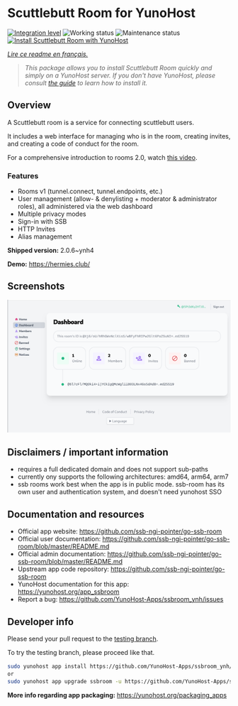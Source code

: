 <!--
N.B.: This README was automatically generated by https://github.com/YunoHost/apps/tree/master/tools/README-generator
It shall NOT be edited by hand.
-->

# Scuttlebutt Room for YunoHost

[![Integration level](https://dash.yunohost.org/integration/ssbroom.svg)](https://dash.yunohost.org/appci/app/ssbroom) ![Working status](https://ci-apps.yunohost.org/ci/badges/ssbroom.status.svg) ![Maintenance status](https://ci-apps.yunohost.org/ci/badges/ssbroom.maintain.svg)  
[![Install Scuttlebutt Room with YunoHost](https://install-app.yunohost.org/install-with-yunohost.svg)](https://install-app.yunohost.org/?app=ssbroom)

*[Lire ce readme en français.](./README_fr.md)*

> *This package allows you to install Scuttlebutt Room quickly and simply on a YunoHost server.
If you don't have YunoHost, please consult [the guide](https://yunohost.org/#/install) to learn how to install it.*

## Overview

A Scuttlebutt room is a service for connecting scuttlebutt users.

It includes a web interface for managing who is in the room, creating invites, and creating a code of conduct for the room.

For a comprehensive introduction to rooms 2.0, watch [this video](https://www.youtube.com/watch?v=W5p0y_MWwDE).

### Features

- Rooms v1 (tunnel.connect, tunnel.endpoints, etc.)
- User management (allow- & denylisting + moderator & administrator roles), all administered via the web dashboard
- Multiple privacy modes
- Sign-in with SSB
- HTTP Invites
- Alias management

**Shipped version:** 2.0.6~ynh4

**Demo:** https://hermies.club/

## Screenshots

![Screenshot of Scuttlebutt Room](./doc/screenshots/ssbroom-screenshot.png)

## Disclaimers / important information

 * requires a full dedicated domain and does not support sub-paths
 * currently ony supports the following architectures: amd64, arm64, arm7
 * ssb rooms work best when the app is in public mode. ssb-room has its own user and authentication system, and doesn't need yunohost SSO
## Documentation and resources

* Official app website: <https://github.com/ssb-ngi-pointer/go-ssb-room>
* Official user documentation: <https://github.com/ssb-ngi-pointer/go-ssb-room/blob/master/README.md>
* Official admin documentation: <https://github.com/ssb-ngi-pointer/go-ssb-room/blob/master/README.md>
* Upstream app code repository: <https://github.com/ssb-ngi-pointer/go-ssb-room>
* YunoHost documentation for this app: <https://yunohost.org/app_ssbroom>
* Report a bug: <https://github.com/YunoHost-Apps/ssbroom_ynh/issues>

## Developer info

Please send your pull request to the [testing branch](https://github.com/YunoHost-Apps/ssbroom_ynh/tree/testing).

To try the testing branch, please proceed like that.

``` bash
sudo yunohost app install https://github.com/YunoHost-Apps/ssbroom_ynh/tree/testing --debug
or
sudo yunohost app upgrade ssbroom -u https://github.com/YunoHost-Apps/ssbroom_ynh/tree/testing --debug
```

**More info regarding app packaging:** <https://yunohost.org/packaging_apps>
